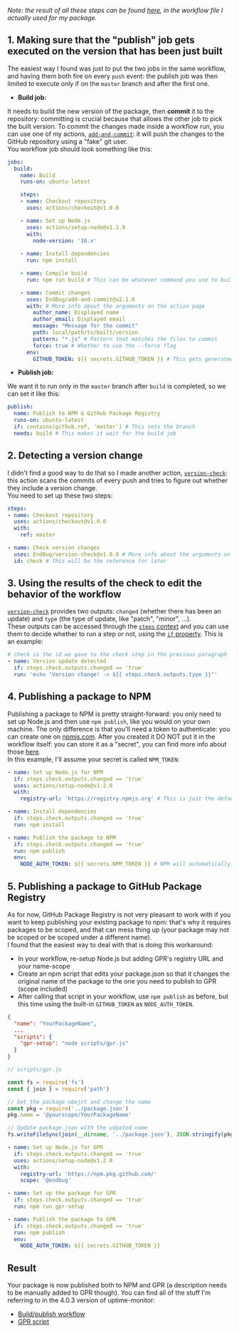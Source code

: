 *Note: the result of all these steps can be found [here][1], in the workflow file I actually used for my package.*

## 1. Making sure that the "publish" job gets executed on the version that has been just built

The easiest way I found was just to put the two jobs in the same workflow, and having them both fire on every `push` event: the publish job was then limited to execute only if on the `master` branch and after the first one.

 - **Build job:**  

It needs to build the new version of the package, then **commit** it to the repository: committing is crucial because that allows the other job to pick the built version. To commit the changes made inside a workflow run, you can use one of my actions, [`add-and-commit`][2]: it will push the changes to the GitHub repository using a "fake" git user.  
You workflow job should look something like this:

```yml
jobs:
  build:
    name: Build
    runs-on: ubuntu-latest

    steps: 
    - name: Checkout repository
      uses: actions/checkout@v1.0.0

    - name: Set up Node.js
      uses: actions/setup-node@v1.2.0
      with:
        node-version: '10.x'
    
    - name: Install dependencies
      run: npm install

    - name: Compile build
      run: npm run build # This can be whatever command you use to build your package

    - name: Commit changes
      uses: EndBug/add-and-commit@v2.1.0
      with: # More info about the arguments on the action page
        author_name: Displayed name
        author_email: Displayed email
        message: "Message for the commit"
        path: local/path/to/built/version
        pattern: "*.js" # Pattern that matches the files to commit
        force: true # Whether to use the --force flag
      env:
        GITHUB_TOKEN: ${{ secrets.GITHUB_TOKEN }} # This gets generated automatically
```


 - **Publish job:**  

We want it to run only in the `master` branch after `build` is completed, so we can set it like this:

```yml
publish:
  name: Publish to NPM & GitHub Package Registry
  runs-on: ubuntu-latest
  if: contains(github.ref, 'master') # This sets the branch
  needs: build # This makes it wait for the build job
```

## 2. Detecting a version change  
I didn't find a good way to do that so I made another action, [`version-check`][3]: this action scans the commits of every push and tries to figure out whether they include a version change.  
You need to set up these two steps:

```yml
steps:
- name: Checkout repository
  uses: actions/checkout@v1.0.0
  with:
    ref: master

- name: Check version changes
  uses: EndBug/version-check@v1.0.0 # More info about the arguments on the action page
  id: check # This will be the reference for later
```

## 3. Using the results of the check to edit the behavior of the workflow

[`version-check`][3] provides two outputs: `changed` (whether there has been an update) and `type` (the type of update, like "patch", "minor", ...).  
These outputs can be accessed through the [`steps` context][4] and you can use them to decide whether to run a step or not, using the [`if` property][5]. This is an example:

```yml
# check is the id we gave to the check step in the previous paragraph
- name: Version update detected
  if: steps.check.outputs.changed == 'true'
  run: 'echo "Version change! -> ${{ steps.check.outputs.type }}"'
```

## 4. Publishing a package to NPM

Publishing a package to NPM is pretty straight-forward: you only need to set up Node.js and then use `npm publish`, like you would on your own machine. The only difference is that you'll need a token to authenticate: you can create one on [npmjs.com][6]. After you created it DO NOT put it in the workflow itself: you can store it as a "secret", you can find more info about those [here][7].  
In this example, I'll assume your secret is called `NPM_TOKEN`:

```yml
- name: Set up Node.js for NPM
  if: steps.check.outputs.changed == 'true'
  uses: actions/setup-node@v1.2.0
  with:
    registry-url: 'https://registry.npmjs.org' # This is just the default registry URL

- name: Install dependencies
  if: steps.check.outputs.changed == 'true'
  run: npm install

- name: Publish the package to NPM
  if: steps.check.outputs.changed == 'true'
  run: npm publish
  env:
    NODE_AUTH_TOKEN: ${{ secrets.NPM_TOKEN }} # NPM will automatically authenticate with this
```

## 5. Publishing a package to GitHub Package Registry

As for now, GitHub Package Registry is not very pleasant to work with if you want to keep publishing your existing package to npm: that's why it requires packages to be scoped, and that can mess thing up (your package may not be scoped or be scoped under a different name).  
I found that the easiest way to deal with that is doing this workaround:

 - In your workflow, re-setup Node.js but adding GPR's registry URL and your name-scope
 - Create an npm script that edits your package.json so that it changes the original name of the package to the one you need to publish to GPR (scope included)
 - After calling that script in your workflow, use `npm publish` as before, but this time using the built-in `GITHUB_TOKEN` as `NODE_AUTH_TOKEN`.

```json
{
  "name": "YourPackageName",
  ...
  "scripts": {
    "gpr-setup": "node scripts/gpr.js"
  }
}
```

```js
// scripts/gpr.js

const fs = require('fs')
const { join } = require('path')

// Get the package obejct and change the name
const pkg = require('../package.json')
pkg.name = '@yourscope/YourPackageName'

// Update package.json with the udpated name
fs.writeFileSync(join(__dirname, '../package.json'), JSON.stringify(pkg))
```

```yml
- name: Set up Node.js for GPR
  if: steps.check.outputs.changed == 'true'
  uses: actions/setup-node@v1.2.0
  with:
    registry-url: 'https://npm.pkg.github.com/'
    scope: '@endbug'

- name: Set up the package for GPR
  if: steps.check.outputs.changed == 'true'
  run: npm run gpr-setup

- name: Publish the package to GPR
  if: steps.check.outputs.changed == 'true'
  run: npm publish
  env:
    NODE_AUTH_TOKEN: ${{ secrets.GITHUB_TOKEN }}
```

## Result

Your package is now published both to NPM and GPR (a description needs to be manually added to GPR though).
You can find all of the stuff I'm referring to in the 4.0.3 version of uptime-monitor:

 - [Build/publish workflow][1]
 - [GPR script][8]


  [1]: https://github.com/EndBug/uptime-monitor/blob/v4.0.3/.github/workflows/build-and-publish.yml
  [2]: https://github.com/marketplace/actions/add-commit
  [3]: https://github.com/marketplace/actions/version-check
  [4]: https://help.github.com/en/articles/contexts-and-expression-syntax-for-github-actions#steps-context
  [5]: https://help.github.com/en/articles/workflow-syntax-for-github-actions#jobsjob_idif
  [6]: https://npmjs.com
  [7]: https://help.github.com/en/articles/virtual-environments-for-github-actions#creating-and-using-secrets-encrypted-variables
  [8]: https://github.com/EndBug/uptime-monitor/blob/v4.0.3/scripts/gpr.js
